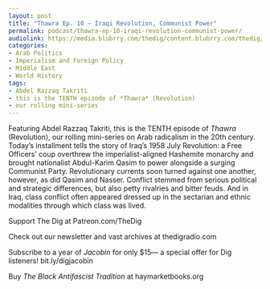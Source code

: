 ```yaml
---
layout: post
title: "Thawra Ep. 10 – Iraqi Revolution, Communist Power"
permalink: podcast/thawra-ep-10-iraqi-revolution-communist-power/
audiolink: https://media.blubrry.com/thedig/content.blubrry.com/thedig/The_Dig-EP_445-Takriti.mp3
categories:
- Arab Politics
- Imperialism and Foreign Policy
- Middle East
- World History
tags:
- Abdel Razzaq Takriti
- this is the TENTH episode of *Thawra* (Revolution)
- our rolling mini-series
---
```


Featuring Abdel Razzaq Takriti, this is the TENTH episode of *Thawra* (Revolution), our rolling mini-series on Arab radicalism in the 20th century. Today’s installment tells the story of Iraq’s 1958 July Revolution: a Free Officers’ coup overthrew the imperialist-aligned Hashemite monarchy and brought nationalist Abdul-Karim Qasim to power alongside a surging Communist Party. Revolutionary currents soon turned against one another, however, as did Qasim and Nasser. Conflict stemmed from serious political and strategic differences, but also petty rivalries and bitter feuds. And in Iraq, class conflict often appeared dressed up in the sectarian and ethnic modalities through which class was lived. 

Support The Dig at Patreon.com/TheDig

Check out our newsletter and vast archives at thedigradio.com

Subscribe to a year of *Jacobin* for only $15— a special offer for Dig listeners! bit.ly/digjacobin 

Buy *The Black Antifascist Tradition* at haymarketbooks.org

